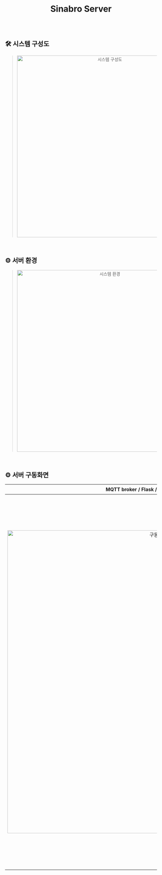 <div align="center">
  <h1>Sinabro Server</h1>
<br/>
</div>

<br/>

## 🛠 시스템 구성도
><p align="center"><img src="https://github.com/OSS-Sinabro/Sinabro_Server/assets/90829718/5b7d8e34-79e5-4831-9091-6faea1e605cf" alt="시스템 구성도" width="600"></p>

<br/>

## ⚙ 서버 환경
><p align="center"><img src="https://github.com/OSS-Sinabro/Sinabro_Server/assets/90829718/6982fc1e-fdf6-4554-81c5-57f9be5a3ba1" alt="시스템 환경" width="600"></p>

<br/>

## ⚙ 서버 구동화면

| **MQTT broker / Flask / Classification / Celery** | **관제센터 Webpage** |
| :--------: | :---------------------------: |
| <p align="center"><img src="https://github.com/OSS-Sinabro/Sinabro_Server/assets/90829718/0943afb7-930d-4bee-9010-e652704d2139" alt="구동화면 1" width="1000"></p> | <p align="center"><img src="https://github.com/OSS-Sinabro/Sinabro_Server/assets/90829718/f8a6bfbf-21d5-48a7-a98b-4d88f1b4522e" alt="구동화면 2" width="1200"></p> |

